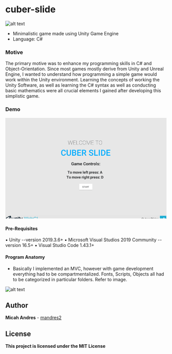 # cuber-slide

![alt text](https://thumbs.gfycat.com/BeautifulFailingAndeancat-size_restricted.gif)

* Minimalistic game made using Unity Game Engine
* Language: C#

### Motive

The primary motive was to enhance my programming skills in C# and Object-Orientation. Since most games mostly derive from Unity and Unreal Engine, I wanted to understand how programming a simple game would work within the Unity environment. Learning the concepts of working the Unity Software, as well as learning the C# syntax as well as conducting basic mathematics were all crucial elements I gained after developing this simplistic game.

### Demo

![alt text](https://github.com/mandres2/cuber-slide/blob/master/assets/img/demo.gif?raw=true)

#### Pre-Requisites

:black_small_square: Unity --version 2019.3.6+
:black_small_square: Microsoft Visual Studios 2019 Community --version 16.5+
:black_small_square: Visual Studio Code 1.43.1+

#### Program Anatomy
* Basically I implemented an MVC, however with game development everything had to be compartmentalized. Fonts, Scripts, Objects all had to be categorized in particular folders. Refer to image.

![alt text](https://i.imgur.com/gOAHZ4M.png)


## Author

**Micah Andres** - [mandres2](https://github.com/mandres2)


## License

<b>This project is licensed under the MIT License</b>